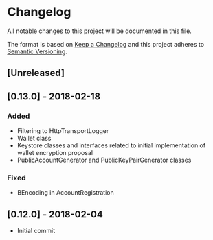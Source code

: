 ﻿# Changelog
All notable changes to this project will be documented in this file.

The format is based on [Keep a Changelog](http://keepachangelog.com/en/1.0.0/)
and this project adheres to [Semantic Versioning](http://semver.org/spec/v2.0.0.html).

## [Unreleased]


## [0.13.0] - 2018-02-18
### Added
- Filtering to HttpTransportLogger
- Wallet class
- Keystore classes and interfaces related to initial implementation of wallet encryption proposal
- PublicAccountGenerator and PublicKeyPairGenerator classes

### Fixed
- BEncoding in AccountRegistration



## [0.12.0] - 2018-02-04
- Initial commit